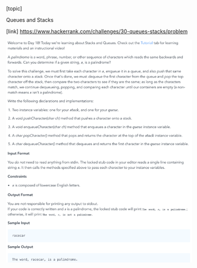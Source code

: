 [topic]

Queues and Stacks

[link]
https://www.hackerrank.com/challenges/30-queues-stacks/problem


![Alt text](../../../../../../resources/thirty.days.of.code/question-18.png?raw=true "Title")